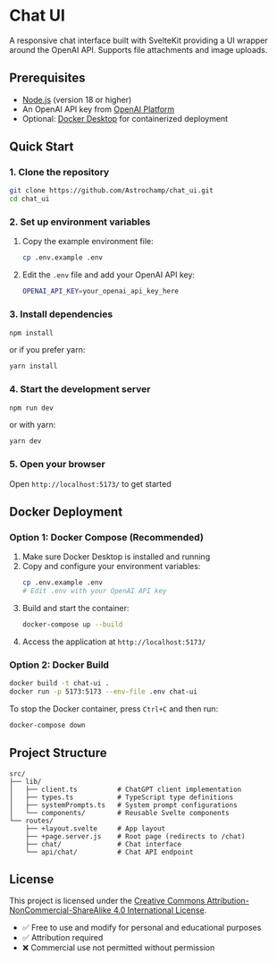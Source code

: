 # Chat UI

A responsive chat interface built with SvelteKit providing a UI wrapper around the OpenAI API. Supports file attachments and image uploads.

## Prerequisites

- [Node.js](https://nodejs.org/en/) (version 18 or higher)
- An OpenAI API key from [OpenAI Platform](https://platform.openai.com/)
- Optional: [Docker Desktop](https://www.docker.com/) for containerized deployment

## Quick Start

### 1. Clone the repository
```bash
git clone https://github.com/Astrochamp/chat_ui.git
cd chat_ui
```

### 2. Set up environment variables
1. Copy the example environment file:
   ```bash
   cp .env.example .env
   ```
2. Edit the `.env` file and add your OpenAI API key:
   ```bash
   OPENAI_API_KEY=your_openai_api_key_here
   ```

### 3. Install dependencies
```bash
npm install
```
or if you prefer yarn:
```bash
yarn install
```

### 4. Start the development server
```bash
npm run dev
```
or with yarn:
```bash
yarn dev
```

### 5. Open your browser
Open `http://localhost:5173/` to get started

## Docker Deployment

### Option 1: Docker Compose (Recommended)
1. Make sure Docker Desktop is installed and running
2. Copy and configure your environment variables:
   ```bash
   cp .env.example .env
   # Edit .env with your OpenAI API key
   ```
3. Build and start the container:
   ```bash
   docker-compose up --build
   ```
4. Access the application at `http://localhost:5173/`

### Option 2: Docker Build
```bash
docker build -t chat-ui .
docker run -p 5173:5173 --env-file .env chat-ui
```

To stop the Docker container, press `Ctrl+C` and then run:
```bash
docker-compose down
```

## Project Structure

```
src/
├── lib/
│   ├── client.ts          # ChatGPT client implementation
│   ├── types.ts           # TypeScript type definitions
│   ├── systemPrompts.ts   # System prompt configurations
│   └── components/        # Reusable Svelte components
└── routes/
    ├── +layout.svelte     # App layout
    ├── +page.server.js    # Root page (redirects to /chat)
    ├── chat/              # Chat interface
    └── api/chat/          # Chat API endpoint
```

## License

This project is licensed under the [Creative Commons Attribution-NonCommercial-ShareAlike 4.0 International License](LICENSE).

- ✅ Free to use and modify for personal and educational purposes
- ✅ Attribution required
- ❌ Commercial use not permitted without permission
